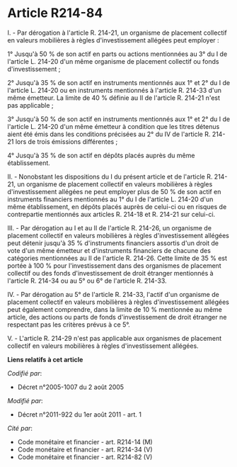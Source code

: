 # Article R214-84

I. - Par dérogation à l'article R. 214-21, un organisme de placement collectif en valeurs mobilières à règles
d'investissement allégées peut employer : 

1° Jusqu'à 50 % de son actif en parts ou actions mentionnées au 3° du I de l'article L. 214-20 d'un même organisme de
placement collectif ou fonds d'investissement ; 

2° Jusqu'à 35 % de son actif en instruments mentionnés aux 1° et 2° du I de l'article L. 214-20 ou en instruments mentionnés
à l'article R. 214-33 d'un même émetteur. La limite de 40 % définie au II de l'article R. 214-21 n'est pas applicable ; 

3° Jusqu'à 50 % de son actif en instruments mentionnés aux 1° et 2° du I de l'article L. 214-20 d'un même émetteur à
condition que les titres détenus aient été émis dans les conditions précisées au 2° du IV de l'article R. 214-21 lors de
trois émissions différentes ; 

4° Jusqu'à 35 % de son actif en dépôts placés auprès du même établissement. 

II. - Nonobstant les dispositions du I du présent article et de l'article R. 214-21, un organisme de placement collectif en
valeurs mobilières à règles d'investissement allégées ne peut employer plus de 50 % de son actif en instruments financiers
mentionnés au 1° du I de l'article L. 214-20 d'un même établissement, en dépôts placés auprès de celui-ci ou en risques de
contrepartie mentionnés aux articles R. 214-18 et R. 214-21 sur celui-ci. 

III. - Par dérogation au I et au II de l'article R. 214-26, un organisme de placement collectif en valeurs mobilières à
règles d'investissement allégées peut détenir jusqu'à 35 % d'instruments financiers assortis d'un droit de vote d'un même
émetteur et d'instruments financiers de chacune des catégories mentionnées au II de l'article R. 214-26. Cette limite de 35 %
est portée à 100 % pour l'investissement dans des organismes de placement collectif ou des fonds d'investissement de droit
étranger mentionnés à l'article R. 214-34 ou au 5° ou 6° de l'article R. 214-33. 

IV. - Par dérogation au 5° de l'article R. 214-33, l'actif d'un organisme de placement collectif en valeurs mobilières à
règles d'investissement allégées peut également comprendre, dans la limite de 10 % mentionnée au même article, des actions ou
parts de fonds d'investissement de droit étranger ne respectant pas les critères prévus à ce 5°. 

V. - L'article R. 214-29 n'est pas applicable aux organismes de placement collectif en valeurs mobilières à règles
d'investissement allégées.

**Liens relatifs à cet article**

_Codifié par_:

  - Décret n°2005-1007 du 2 août 2005

_Modifié par_:

  - Décret n°2011-922 du 1er août 2011 - art. 1

_Cité par_:

  - Code monétaire et financier - art. R214-14 (M)
  - Code monétaire et financier - art. R214-34 (V)
  - Code monétaire et financier - art. R214-82 (V)
